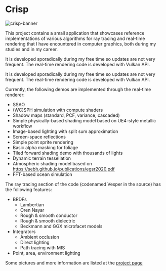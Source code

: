 # Crisp

![crisp-banner](https://user-images.githubusercontent.com/5392742/147391331-3e1fee1c-9f5b-4696-96b2-efcbb2b63c0c.png)

This project contains a small application that showcases reference implementations of various algorithms for ray tracing and
real-time rendering that I have encountered in computer graphics, both during my studies and in my career.

It is developed sporadically during my free time so updates are not very frequent. The real-time rendering code is developed with Vulkan API.

It is developed sporadically during my free time so updates are not very frequent.
The real-time rendering code is developed with Vulkan API.

Currently, the following demos are implemented through the real-time renderer:
  - SSAO
  - (WC)SPH simulation with compute shaders
  - Shadow maps (standard, PCF, variance, cascaded)
  - Simple physically-based shading model based on UE4-style metallic workflow
  - Image-based lighting with split sum approximation
  - Screen-space reflections
  - Simple point sprite rendering
  - Basic alpha masking for foliage
  - Tiled forward shading demo with thousands of lights
  - Dynamic terrain tessellation
  - Atmospheric shading model based on https://sebh.github.io/publications/egsr2020.pdf
  - FFT-based ocean simulation
  
The ray tracing section of the code (codenamed Vesper in the source) has the following features:
  - BRDFs
    - Lambertian
    - Oren Nayar
    - Rough & smooth conductor
    - Rough & smooth dielectric
    - Beckmann and GGX microfacet models
  - Integrators
    - Ambient occlusion
    - Direct lighting
    - Path tracing with MIS
  - Point, area, environment lighting
  
  Some pictures and more information are listed at the [project page](https://fallenshard.github.io/crisp-home.html)
